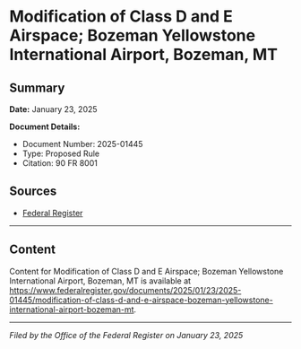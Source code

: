 # Modification of Class D and E Airspace; Bozeman Yellowstone International Airport, Bozeman, MT

## Summary

**Date:** January 23, 2025

**Document Details:**
- Document Number: 2025-01445
- Type: Proposed Rule
- Citation: 90 FR 8001

## Sources
- [Federal Register](https://www.federalregister.gov/documents/2025/01/23/2025-01445/modification-of-class-d-and-e-airspace-bozeman-yellowstone-international-airport-bozeman-mt)

---

## Content

Content for Modification of Class D and E Airspace; Bozeman Yellowstone International Airport, Bozeman, MT is available at https://www.federalregister.gov/documents/2025/01/23/2025-01445/modification-of-class-d-and-e-airspace-bozeman-yellowstone-international-airport-bozeman-mt.

---

*Filed by the Office of the Federal Register on January 23, 2025*
